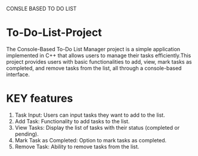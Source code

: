  CONSLE BASED TO DO LIST
# To-Do-List-Project
The Console-Based To-Do List Manager project is a simple application implemented in C++ that
allows users to manage their tasks efficiently.This project provides users with basic functionalities
to add, view, mark tasks as completed, and remove tasks from the list, all through a console-based interface.
# KEY features
1. Task Input: Users can input tasks they want to add to the list.                                                                                                                                                                                                                                                       
2. Add Task: Functionality to add tasks to the list.                                                                                                                                                                    
3. View Tasks: Display the list of tasks with their status (completed or pending).                                                                       
4. Mark Task as Completed: Option to mark tasks as completed.                                                                                                                                                          
5. Remove Task: Ability to remove tasks from the list.                                                                                                                                                                    
